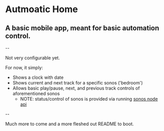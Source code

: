 # Autmoatic Home

## A basic mobile app, meant for basic automation control.

--

Not very configurable yet.

For now, it simply:

- Shows a clock with date
- Shows current and next track for a specific sonos ('bedroom')
- Allows basic play/pause, next, and previous track controls of aforementioned sonos
  * NOTE: status/control of sonos is provided via running [sonos node api](https://github.com/jishi/node-sonos-http-api)


--

Much more to come and a more fleshed out README to boot.
